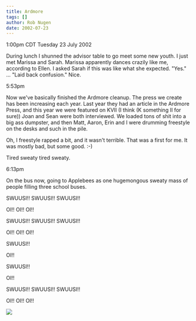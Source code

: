 ```yaml
---
title: Ardmore
tags: []
author: Rob Nugen
date: 2002-07-23
---
```


<p class=date>1:00pm CDT Tuesday 23 July 2002</p>

<p>During lunch I shunned the advisor table to go meet some new youth.
I just met Marissa and Sarah.  Marissa apparently dances crazily like
me, according to Ellen.  I asked Sarah if this was like what she
expected.  "Yes."  ... "Laid back confusion."  Nice.</p>

<p class=date>5:53pm</p>

<p>Now we've basically finished the Ardmore cleanup.  The press we
create has been increasing each year.  Last year they had an article
in the Ardmore Press, and this year we were featured on KVII (I think
(K something II for sure)) Joan and Sean were both interviewed.  We
loaded tons of shit into a big ass dumpster, and then Matt, Aaron,
Erin and I were drumming freestyle on the desks and such in the
pile.</p>

<p>Oh, I freestyle rapped a bit, and it wasn't terrible.  That was a
first for me.  It was mostly bad, but some good.  :-)</p>

<p>Tired sweaty tired sweaty.</p>

<p class=date>6:13pm</p>

<p>On the bus now, going to Applebees as one hugemongous sweaty mass
of people filling three school buses.</p>

<p>SWUUSI!! SWUUSI!! SWUUSI!!</p>

<p>OI!! OI!! OI!!</p>

<p>SWUUSI!! SWUUSI!! SWUUSI!!</p>

<p>OI!! OI!! OI!!</p>

<p>SWUUSI!!</p>

<p>OI!!</p>

<p>SWUUSI!!</p>

<p>OI!!</p>

<p>SWUUSI!! SWUUSI!! SWUUSI!!</p>

<p>OI!! OI!! OI!!</p>

<p><img src="/images/rob/wL-ROB.gif"/></p>
